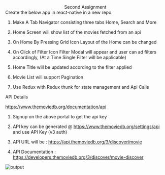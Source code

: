 <DIV align="center">Second Assignment</DIV>
Create the below app in react-native in a new repo


1. Make A Tab Navigator consisting three tabs Home, Search and More

2. Home Screen will show list of the movies fetched from an api

3. On Home By Pressing Grid Icon Layout of the Home can be changed

4. On Click of Filter Icon Filter Modal will appear and user can ad filters 
accordingly, (At a Time Single Filter will be applicable)

5. Home Title will be updated according to the filter applied

6. Movie List will support Pagination

7. Use Redux with Redux thunk for state management and Api Calls

API Details

https://www.themoviedb.org/documentation/api

1. Signup on the above portal to get the api key

2. API key can be generated @ https://www.themoviedb.org/settings/api and use API Key (v3 auth)
3. API URL  will be : https://api.themoviedb.org/3/discover/movie

4. API Documentation : https://developers.themoviedb.org/3/discover/movie-discover

![output](./src/assets/output.gif)